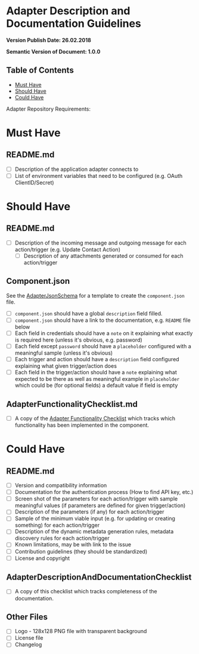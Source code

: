 # Adapter Description and Documentation Guidelines
**Version Publish Date: 26.02.2018**

**Semantic Version of Document: 1.0.0**

## Table of Contents

- [Must Have](#must-have)
- [Should Have](#should-have)
- [Could Have](#could-have)

Adapter Repository Requirements:

# Must Have
## README.md
- [ ] Description of the application adapter connects to
- [ ] List of environment variables that need to be configured (e.g. OAuth ClientID/Secret)

# Should Have
## README.md
- [ ] Description of the incoming message and outgoing message for each action/trigger (e.g. Update Contact Action)
    - [ ] Description of any attachments generated or consumed for each action/trigger

## Component.json
See the [AdapterJsonSchema](https://github.com/openintegrationhub/Connectors/blob/master/Adapters/AdapterJsonSchema.json) for a template to create the `component.json` file.

- [ ] `component.json` should have a global `description` field filled.
- [ ] `component.json` should have a link to the documentation, e.g. `README` file below
- [ ] Each field in credentials should have a `note` on it explaining what exactly is required here (unless it's obvious, e.g. password)
- [ ] Each field except `password` should have a `placeholder` configured with a meaningful sample (unless it's obvious)
- [ ] Each trigger and action should have a `description` field configured explaining what given trigger/action does
- [ ] Each field in the trigger/action should have a `note` explaining what expected to be there as well as meaningful example
 in `placeholder` which could be (for optional fields) a default value if field is empty

## AdapterFunctionalityChecklist.md
- [ ] A copy of the [Adapter Functionality Checklist](https://github.com/openintegrationhub/Connectors/blob/master/AdapterChecklists/AdapterFunctionalityChecklist.md) which tracks which functionality has been implemented in the component.


# Could Have
## README.md
- [ ] Version and compatibility information
- [ ] Documentation for the authentication process (How to find API key, etc.)
- [ ] Screen shot of the parameters for each action/trigger with sample meaningful values (if parameters are defined for given trigger/action)
- [ ] Description of the parameters (if any) for each action/trigger
- [ ] Sample of the minimum viable input (e.g. for updating or creating something) for each action/trigger
- [ ] Description of the dynamic metadata generation rules, metadata discovery rules for each action/trigger
- [ ] Known limitations, may be with link to the issue
- [ ] Contribution guidelines (they should be standardized)
- [ ] License and copyright

## AdapterDescriptionAndDocumentationChecklist
- [ ] A copy of this checklist which tracks completeness of the documentation.

## Other Files
- [ ] Logo - 128x128 PNG file with transparent background
- [ ] License file
- [ ] Changelog
